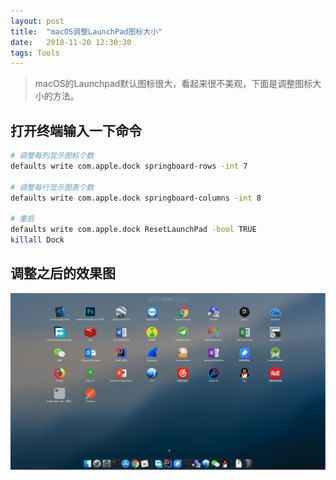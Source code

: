 ```yaml
---
layout: post
title:  "macOS调整LaunchPad图标大小"
date:   2018-11-20 12:30:30
tags: Tools
---
```

> macOS的Launchpad默认图标很大，看起来很不美观，下面是调整图标大小的方法。

## 打开终端输入一下命令
```bash
# 调整每列显示图标个数
defaults write com.apple.dock springboard-rows -int 7

# 调整每行显示图表个数
defaults write com.apple.dock springboard-columns -int 8

# 重启
defaults write com.apple.dock ResetLaunchPad -bool TRUE
killall Dock
```

## 调整之后的效果图
![2018-11-20-lunchpad](/assets/img/2018-11-20-lunchpad.jpeg)

